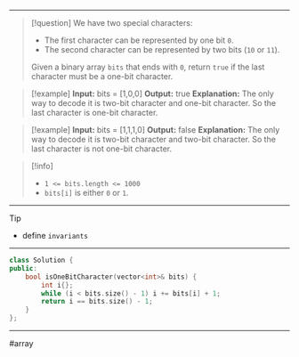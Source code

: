 ___

> [!question] 
> We have two special characters:
> - The first character can be represented by one bit `0`.
> - The second character can be represented by two bits (`10` or `11`).
> 
> Given a binary array `bits` that ends with `0`, return `true` if the last character must be a one-bit character. 

> [!example] 
> **Input:** bits = [1,0,0]
**Output:** true
**Explanation:** The only way to decode it is two-bit character and one-bit character.
So the last character is one-bit character. 

> [!example] 
> **Input:** bits = [1,1,1,0]
**Output:** false
**Explanation:** The only way to decode it is two-bit character and two-bit character.
So the last character is not one-bit character. 

> [!info] 
> - `1 <= bits.length <= 1000`
> - `bits[i]` is either `0` or `1`. 

___

> [!tip] 
>  - define `invariants`

___

```cpp
class Solution {
public:
    bool isOneBitCharacter(vector<int>& bits) {
        int i{};
        while (i < bits.size() - 1) i += bits[i] + 1;
        return i == bits.size() - 1;
    }
};
```

___
#array 